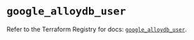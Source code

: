 # `google_alloydb_user`

Refer to the Terraform Registry for docs: [`google_alloydb_user`](https://registry.terraform.io/providers/hashicorp/google-beta/5.26.0/docs/resources/google_alloydb_user).

